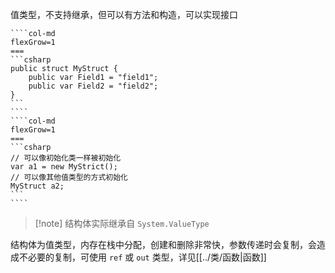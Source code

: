 值类型，不支持继承，但可以有方法和构造，可以实现接口

`````col
````col-md
flexGrow=1
===
```csharp
public struct MyStruct {
    public var Field1 = "field1";
    public var Field2 = "field2";
}
```
````
````col-md
flexGrow=1
===
```csharp
// 可以像初始化类一样被初始化
var a1 = new MyStrict();
// 可以像其他值类型的方式初始化
MyStruct a2;
```
````
`````

> [!note] 结构体实际继承自 `System.ValueType`

结构体为值类型，内存在栈中分配，创建和删除非常快，参数传递时会复制，会造成不必要的复制，可使用 `ref` 或 `out` 类型，详见[[../类/函数|函数]]

